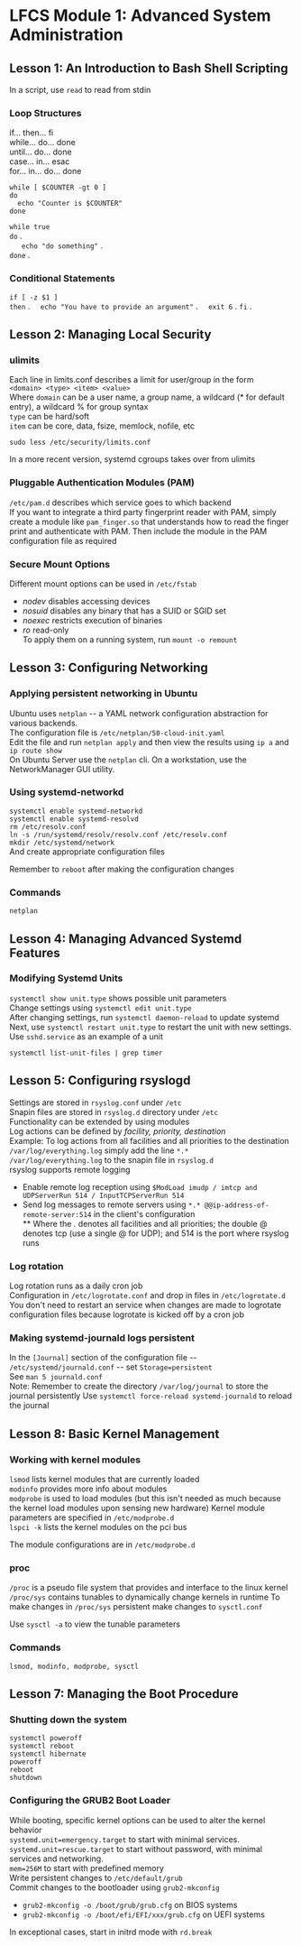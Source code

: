 # LFCS Module 1: Advanced System Administration
## Lesson 1: An Introduction to Bash Shell Scripting
In a script, use `read` to read from stdin

### Loop Structures
if... then... fi  
while... do... done  
until... do... done  
case... in... esac  
for... in... do... done  

`while [ $COUNTER -gt 0 ]`  
`do`  
`  echo "Counter is $COUNTER"`  
`done`  
  
  
`while true`  
`do` .  
`   echo "do something"` .  
`done` .  

### Conditional Statements
`if [ -z $1 ]`    
`then` . 
`  echo "You have to provide an argument"` . 
`  exit 6` . 
`fi` . 

## Lesson 2: Managing Local Security
### ulimits
Each line in limits.conf describes a limit for user/group in the form  
`<domain> <type> <item> <value>`  
Where `domain` can be a user name, a group name, a wildcard (* for default entry), a wildcard % for group syntax  
`type` can be hard/soft  
`item` can be core, data, fsize, memlock, nofile, etc  

`sudo less /etc/security/limits.conf` 

In a more recent version, systemd cgroups takes over from ulimits

### Pluggable Authentication Modules (PAM)
`/etc/pam.d` describes which service goes to which backend  
If you want to integrate a third party fingerprint reader with PAM, simply create a module like `pam_finger.so` that understands how to read the finger print and authenticate with PAM. Then include the module in the PAM configuration file as required  

### Secure Mount Options
Different mount options can be used in `/etc/fstab`  
* *nodev* disables accessing devices  
* *nosuid* disables any binary that has a SUID or SGID set  
* *noexec* restricts execution of binaries  
* *ro* read-only  
To apply them on a running system, run `mount -o remount`  

## Lesson 3: Configuring Networking

### Applying persistent networking in Ubuntu
Ubuntu uses `netplan` -- a YAML network configuration abstraction for various backends.  
The configuration file is `/etc/netplan/50-cloud-init.yaml`  
Edit the file and run `netplan apply` and then view the results using `ip a` and `ip route show`   
On Ubuntu Server use the `netplan` cli. On a workstation, use the NetworkManager GUI utility.  

### Using systemd-networkd
`systemctl enable systemd-networkd`  
`systemctl enable systemd-resolvd`  
`rm /etc/resolv.conf`  
`ln -s /run/systemd/resolv/resolv.conf /etc/resolv.conf`  
`mkdir /etc/systemd/network`  
And create appropriate configuration files  

Remember to `reboot` after making the configuration changes

### Commands
`netplan`



## Lesson 4: Managing Advanced Systemd Features
### Modifying Systemd Units
`systemctl show unit.type` shows possible unit parameters  
Change settings using `systemctl edit unit.type`  
After changing settings, run `systemctl daemon-reload` to update systemd  
Next, use `systemctl restart unit.type` to restart the unit with new settings.  
Use `sshd.service` as an example of a unit  

`systemctl list-unit-files | grep timer`  


## Lesson 5: Configuring rsyslogd
Settings are stored in `rsyslog.conf` under `/etc`  
Snapin files are stored in `rsyslog.d` directory under `/etc`  
Functionality can be extended by using modules  
Log actions can be defined by *facility, priority, destination*   
Example: To log actions from all facilities and all priorities to the destination `/var/log/everything.log` simply add the line `*.*       /var/log/everything.log` to the snapin file in `rsyslog.d`  
rsyslog supports remote logging  
* Enable remote log reception using `$ModLoad imudp / imtcp and UDPServerRun 514 / InputTCPServerRun 514`  
* Send log messages to remote servers using `*.* @@ip-address-of-remote-server:514` in the client's configuration  
** Where the *.* denotes all facilities and all priorities; the double @ denotes tcp (use a single @ for UDP); and 514 is the port where rsyslog runs  
### Log rotation
Log rotation runs as a daily cron job  
Configuration in `/etc/logrotate.conf` and drop in files in `/etc/logrotate.d`   
You don't need to restart an service when changes are made to logrotate configuration files because logrotate is kicked off by a cron job  

### Making systemd-journald logs persistent
In the `[Journal]` section of the configuration file -- `/etc/systemd/journald.conf` -- set `Storage=persistent`  
See `man 5 journald.conf`  
Note: Remember to create the directory `/var/log/journal` to store the journal persistently
Use `systemctl force-reload systemd-journald` to reload the journal  

## Lesson 8: Basic Kernel Management
### Working with kernel modules
`lsmod` lists kernel modules that are currently loaded  
`modinfo` provides more info about modules  
`modprobe` is used to load modules (but this isn't needed as much because the kernel load modules upon sensing new hardware)
Kernel module parameters are specified in `/etc/modprobe.d`  
`lspci -k` lists the kernel modules on the pci bus

The module configurations are in `/etc/modprobe.d`

### proc
`/proc` is a pseudo file system that provides and interface to the linux kernel  
`/proc/sys` contains tunables to dynamically change kernels in runtime
To make changes in `/proc/sys` persistent make changes to `sysctl.conf`  

Use `sysctl -a` to view the tunable parameters  

### Commands
`lsmod, modinfo, modprobe, sysctl`  

## Lesson 7: Managing the Boot Procedure
### Shutting down the system
`systemctl poweroff`  
`systemctl reboot`  
`systemctl hibernate`  
`poweroff`  
`reboot`  
`shutdown`  

### Configuring the GRUB2 Boot Loader
While booting, specific kernel options can be used to alter the kernel behavior  
`systemd.unit=emergency.target`  to start with minimal services.  
`systemd.unit=rescue.target` to start without password, with minimal services and networking.  
`mem=256M` to start with predefined memory  
Write persistent changes to `/etc/default/grub`  
Commit changes to the bootloader using `grub2-mkconfig`  
* `grub2-mkconfig -o /boot/grub/grub.cfg` on BIOS systems  
* `grub2-mkconfig -o /boot/efi/EFI/xxx/grub.cfg` on UEFI systems  

In exceptional cases, start in initrd mode with `rd.break`  
